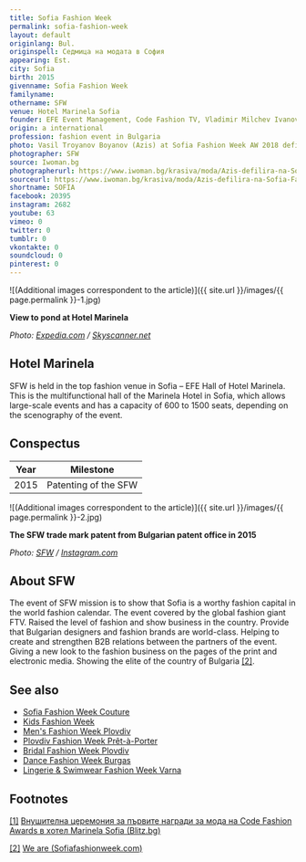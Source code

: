 ```yaml
---
title: Sofia Fashion Week
permalink: sofia-fashion-week
layout: default
originlang: Bul.
originspell: Седмица на модата в София
appearing: Est.
city: Sofia
birth: 2015
givenname: Sofia Fashion Week
familyname:
othername: SFW
venue: Hotel Marinela Sofia
founder: EFE Event Management, Code Fashion TV, Vladimir Milchev Ivanov
origin: a international
profession: fashion event in Bulgaria
photo: Vasil Troyanov Boyanov (Azis) at Sofia Fashion Week AW 2018 defile
photographer: SFW
source: Iwoman.bg
photographerurl: https://www.iwoman.bg/krasiva/moda/Azis-defilira-na-Sofia-Fashion-Week-AW-2018-695824.html
sourceurl: https://www.iwoman.bg/krasiva/moda/Azis-defilira-na-Sofia-Fashion-Week-AW-2018-695824.html
shortname: SOFIA
facebook: 20395
instagram: 2682
youtube: 63
vimeo: 0
twitter: 0
tumblr: 0
vkontakte: 0
soundcloud: 0
pinterest: 0
---
```


![(Additional images correspondent to the article)]({{ site.url }}/images/{{ page.permalink }}-1.jpg)

**View to pond at Hotel Marinela**

*Photo: [Expedia.com](https://www.skyscanner.net/trip/sofia-bulgaria/hotels/hotel-marinela-sofia) / [Skyscanner.net](https://www.skyscanner.net/trip/sofia-bulgaria/hotels/hotel-marinela-sofia)*

## Hotel Marinela

SFW is held in the top fashion venue in Sofia – EFE Hall of Hotel Marinela. This is the multifunctional hall of the Marinela Hotel in Sofia, which allows large-scale events and has a capacity of 600 to 1500 seats, depending on the scenography of the event.

## Сonspectus

|Year|Milestone|
|-|-|
|2015|Patenting of the SFW|

![(Additional images correspondent to the article)]({{ site.url }}/images/{{ page.permalink }}-2.jpg)

**The SFW trade mark patent from Bulgarian patent office in 2015**

*Photo: [SFW](https://www.instagram.com/p/7IjkR5wfnK/) / [Instagram.com](https://www.instagram.com/p/7IjkR5wfnK/)*

## About SFW

The event of SFW mission is to show that Sofia is a worthy fashion capital in the world fashion calendar. The event covered by the global fashion giant FTV. Raised the level of fashion and show business in the country. Provide that Bulgarian designers and fashion brands are world-class. Helping to create and strengthen B2B relations between the partners of the event. Giving a new look to the fashion business on the pages of the print and electronic media.
Showing the elite of the country of Bulgaria <span id="a2">[\[2\]](#f2)</span>.

## See also

+ [Sofia Fashion Week Couture](sofia-fashion-week-couture)
+ [Kids Fashion Week](kids-fashion-week)
+ [Men's Fashion Week Plovdiv](men-s-fashion-week-plovdiv)
+ [Plovdiv Fashion Week Prêt-à-Porter](plovdiv-fashion-week-pret-a-porter)
+ [Bridal Fashion Week Plovdiv](bridal-fashion-week-plovdiv)
+ [Dance Fashion Week Burgas](dance-fashion-week-burgas)
+ [Lingerie & Swimwear Fashion Week Varna](lingerie-swimwear-fashion-week-varna)

## Footnotes

[[1]](#a1) <span id="f1"></span>
[Внушителна церемония за първите награди за мода на Code Fashion Awards в хотел Marinela Sofia (Blitz.bg)](https://www.blitz.bg/layfstayl/svetski/code-fashion-awards-s-vnushitelna-tseremoniya-predstavikha-prvite-si-nagradi-za-moda-v-blgariya_news642958.html)

[[2]](#a2) <span id="f2"></span>
[We are (Sofiafashionweek.com)](http://www.sofiafashionweek.com/we-are/?lang=en)
